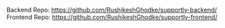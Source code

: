 Backend Repo: https://github.com/RushikeshGhodke/supportly-backend/
Frontend Repo: https://github.com/RushikeshGhodke/supportly-frontend/
